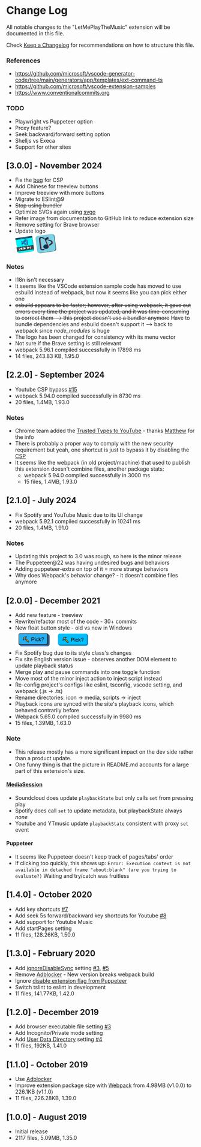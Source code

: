 # Change Log

All notable changes to the "LetMePlayTheMusic" extension will be documented in this file.

Check [Keep a Changelog](http://keepachangelog.com) for recommendations on how to structure this file.

### References
- https://github.com/microsoft/vscode-generator-code/tree/main/generators/app/templates/ext-command-ts
- https://github.com/microsoft/vscode-extension-samples
- https://www.conventionalcommits.org

### TODO
- Playwright vs Puppeteer option
- Proxy feature?
- Seek backward/forward setting option
- Shelljs vs Execa
- Support for other sites

## [3.0.0] - November 2024
- Fix the [bug](https://github.com/lanly-dev/VSCode-LMPTM/blob/4018c50331d881bb7ec7f1e22e60967042b7ad07/src/browser.ts#L423) for CSP
- Add Chinese for treeview buttons
- Improve treeview with more buttons
- Migrate to ESlint@9
- ~~Stop using bundler~~
- Optimize SVGs again using [svgo](https://svgo.dev)
- Refer image from documentation to GitHub link to reduce extension size
- Remove setting for Brave browser
- Update logo<br>
  <img src='https://github.com/lanly-dev/VSCode-LMPTM/blob/3.0/media/vscodeignore/lmptm.png?raw=true' width='50' title='lmptm'/>
  <img src='https://github.com/lanly-dev/VSCode-LMPTM/blob/3.0/media/lmptm2.png?raw=true' width='55' title='lmptm2'/>

### Notes
- I18n isn't necessary
- It seems like the VSCode extension sample code has moved to use esbuild instead of webpack, but now it seems like you can pick either one
- ~~esbuild appears to be faster; however, after using webpack, it gave out errors every time the project was updated, and it was time-consuming to correct them --> this project doesn't use a bundler anymore~~ Have to bundle dependencies and esbuild doesn't support it --> back to webpack since *node_modules* is huge
- The logo has been changed for consistency with its menu vector
- Not sure if the Brave setting is still relevant
- webpack 5.96.1 compiled successfully in 17898 ms
- 14 files, 243.83 KB, 1.95.0

## [2.2.0] - September 2024
- Youtube CSP bypass [#15](https://github.com/lanly-dev/VSCode-LMPTM/issues/15)
- webpack 5.94.0 compiled successfully in 8730 ms
- 20 files, 1.4MB, 1.93.0

### Notes
- Chrome team added the [Trusted Types to YouTube](https://developer.chrome.com/blog/trusted-types-on-youtube) - thanks [Matthew](https://github.com/mattzgg) for the info
- There is probably a proper way to comply with the new security requirement but yeah, one shortcut is just to bypass it by disabling the [CSP](https://developer.mozilla.org/en-US/docs/Web/HTTP/CSP)
- It seems like the webpack (in old project/machine) that used to publish this extension doesn't combine files, another package stats:
  - webpack 5.94.0 compiled successfully in 3000 ms
  - 15 files, 1.4MB, 1.93.0

## [2.1.0] - July 2024
- Fix Spotify and YouTube Music due to its UI change
- webpack 5.92.1 compiled successfully in 10241 ms
- 20 files, 1.4MB, 1.91.0

### Notes
- Updating this project to 3.0 was rough, so here is the minor release
- The Puppeteer@22 was having undesired bugs and behaviors
- Adding puppeteer-extra on top of it = more strange behaviors
- Why does Webpack's behavior change? - it doesn't combine files anymore

## [2.0.0] - December 2021
- Add new feature - treeview
- Rewrite/refactor most of the code - 30+ commits
- New float button style - old vs new in Windows<br>
  <img src='https://github.com/lanly-dev/VSCode-LMPTM/blob/6e3c7ffb704a8752bbef8c5c203213340182d012/media/vscodeignore/btn1.4.png?raw=true' width='100' title='btn1.4.png'/>
  <img src='https://github.com/lanly-dev/VSCode-LMPTM/blob/6e3c7ffb704a8752bbef8c5c203213340182d012/media/vscodeignore/btn2.0.png?raw=true' width='100' title='btn2.0.png'/>
- Fix Spotify bug due to its style class's changes
- Fix site English version issue - observes another DOM element to update playback status
- Merge play and pause commands into one toggle function
- Move most of the minor inject action to inject script instead
- Re-config project's configs like eslint, tsconfig, vscode setting, and webpack (.js -> .ts)
- Rename directories: icon -> media, scripts -> inject
- Playback icons are synced with the site's playback icons, which behaved contrarily before
- Webpack 5.65.0 compiled successfully in 9980 ms
- 15 files, 1.39MB, 1.63.0

### Note

- This release mostly has a more significant impact on the dev side rather than a product update.
- One funny thing is that the picture in README.md accounts for a large part of this extension's size.

#### [MediaSession](https://developer.mozilla.org/en-US/docs/Web/API/MediaSession)
- Soundcloud does update `playbackState` but only calls `set` from pressing play
- Spotify does call `set` to update metadata, but playbackState always *none*
- Youtube and YTmusic update `playbackState` consistent with proxy `set` event

#### Puppeteer
- It seems like Puppeteer doesn't keep track of pages/tabs' order
- If clicking too quickly, this shows up: `Error: Execution context is not available in detached frame "about:blank" (are you trying to evaluate?)`
  Waiting and try/catch was fruitless

## [1.4.0] - October 2020
- Add key shortcuts [#7](https://github.com/lanly-dev/VSCode-LMPTM/issues/7)
- Add seek 5s forward/backward key shortcuts for Youtube [#8](https://github.com/lanly-dev/VSCode-LMPTM/issues/8)
- Add support for Youtube Music
- Add startPages setting
- 11 files, 128.26KB, 1.50.0

## [1.3.0] - February 2020
- Add [ignoreDisableSync](https://github.com/puppeteer/puppeteer/blob/0b1777e73cb1e83ece9e09b7b51d11b798def06f/lib/Launcher.js#L277) setting [#3](https://github.com/lanly-dev/VSCode-LMPTM/issues/3#issuecomment-572180371), [#5](https://github.com/lanly-dev/VSCode-LMPTM/issues/5)
- Remove [Adblocker](https://github.com/cliqz-oss/adblocker/tree/master/packages/adblocker-puppeteer) - New version breaks webpack build
- Ignore [disable extension flag from Puppeteer](https://github.com/puppeteer/puppeteer/blob/0b1777e73cb1e83ece9e09b7b51d11b798def06f/lib/Launcher.js#L270)
- Switch tslint to eslint in development
- 11 files, 141.77KB, 1.42.0

## [1.2.0] - December 2019
- Add browser executable file setting [#3](https://github.com/lanly-dev/VSCode-LMPTM/issues/3)
- Add Incognito/Private mode setting
- Add [User Data Directory](https://chromium.googlesource.com/chromium/src/+/master/docs/user_data_dir.md) setting [#4](https://github.com/lanly-dev/VSCode-LMPTM/issues/4)
- 11 files, 192KB, 1.41.0

## [1.1.0] - October 2019
- Use [Adblocker](https://github.com/cliqz-oss/adblocker/tree/master/packages/adblocker-puppeteer)
- Improve extension package size with [Webpack](https://webpack.js.org) from 4.98MB (v1.0.0) to 226.1KB (v1.1.0)
- 11 files, 226.28KB, 1.39.0

## [1.0.0] - August 2019
- Initial release
- 2117 files, 5.09MB, 1.35.0
